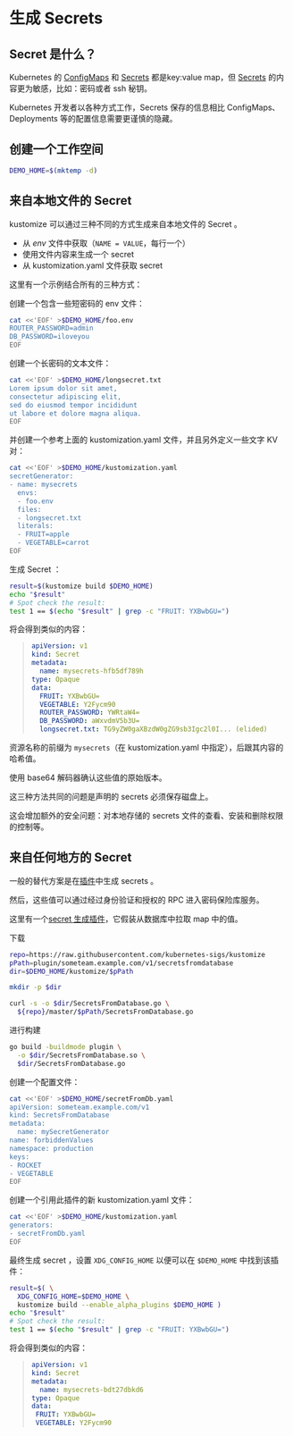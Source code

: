 [ConfigMaps]: https://kubernetes.io/docs/reference/generated/kubernetes-api/v1.13/#configmap-v1-core
[ELF]: https://en.wikipedia.org/wiki/Executable_and_Linkable_Format
[Go plugin]: https://golang.org/pkg/plugin
[Secrets]: https://kubernetes.io/docs/reference/generated/kubernetes-api/v1.13/#secret-v1-core
[base64]: https://tools.ietf.org/html/rfc4648#section-4
[configuration directory]: https://wiki.archlinux.org/index.php/XDG_Base_Directory#Specification
[grpc]: https://grpc.io
[tag]: https://github.com/kubernetes-sigs/kustomize/releases
[v2.0.3]: https://github.com/kubernetes-sigs/kustomize/releases/tag/v2.0.3
[`exec.Command`]: https://golang.org/pkg/os/exec/#Command

# 生成 Secrets

## Secret 是什么？

Kubernetes 的 [ConfigMaps] 和 [Secrets] 都是key:value map，但 [Secrets] 的内容更为敏感，比如：密码或者 ssh 秘钥。

Kubernetes 开发者以各种方式工作，Secrets 保存的信息相比 ConfigMaps、Deployments 等的配置信息需要更谨慎的隐藏。

## 创建一个工作空间

<!-- @establishBase @testAgainstLatestRelease -->
```bash
DEMO_HOME=$(mktemp -d)
```

## 来自本地文件的 Secret

kustomize 可以通过三种不同的方式生成来自本地文件的 Secret 。

 * 从 _env_ 文件中获取（`NAME = VALUE`，每行一个）
 * 使用文件内容来生成一个 secret
 * 从 kustomization.yaml 文件获取 secret

这里有一个示例结合所有的三种方式：

创建一个包含一些短密码的 env 文件：

<!-- @makeEnvFile @testAgainstLatestRelease -->
```bash
cat <<'EOF' >$DEMO_HOME/foo.env
ROUTER_PASSWORD=admin
DB_PASSWORD=iloveyou
EOF
```

创建一个长密码的文本文件：

<!-- @makeLongSecretFile @testAgainstLatestRelease -->
```bash
cat <<'EOF' >$DEMO_HOME/longsecret.txt
Lorem ipsum dolor sit amet,
consectetur adipiscing elit,
sed do eiusmod tempor incididunt
ut labore et dolore magna aliqua.
EOF
```

并创建一个参考上面的 kustomization.yaml 文件，并且另外定义一些文字 KV 对：

<!-- @makeKustomization1 @testAgainstLatestRelease -->
```bash
cat <<'EOF' >$DEMO_HOME/kustomization.yaml
secretGenerator:
- name: mysecrets
  envs:
  - foo.env
  files:
  - longsecret.txt
  literals:
  - FRUIT=apple
  - VEGETABLE=carrot
EOF
```

生成 Secret ：

<!-- @build1 @testAgainstLatestRelease -->
```bash
result=$(kustomize build $DEMO_HOME)
echo "$result"
# Spot check the result:
test 1 == $(echo "$result" | grep -c "FRUIT: YXBwbGU=")
```

将会得到类似的内容：

> ```yaml
> apiVersion: v1
> kind: Secret
> metadata:
>   name: mysecrets-hfb5df789h
> type: Opaque
> data:
>   FRUIT: YXBwbGU=
>   VEGETABLE: Y2Fycm90
>   ROUTER_PASSWORD: YWRtaW4=
>   DB_PASSWORD: aWxvdmV5b3U=
>   longsecret.txt: TG9yZW0gaXBzdW0gZG9sb3Igc2l0I... (elided)
> ```

资源名称的前缀为 `mysecrets`（在 kustomization.yaml 中指定），后跟其内容的哈希值。

使用 base64 解码器确认这些值的原始版本。

这三种方法共同的问题是声明的 secrets 必须保存磁盘上。

这会增加额外的安全问题：对本地存储的 secrets 文件的查看、安装和删除权限的控制等。

## 来自任何地方的 Secret

一般的替代方案是在[插件](../docs/plugins)中生成 secrets 。

然后，这些值可以通过经过身份验证和授权的 RPC 进入密码保险库服务。

[sgp]: ../plugin/someteam.example.com/v1/secretsfromdatabase

这里有一个[secret 生成插件][sgp]，它假装从数据库中拉取 map 中的值。

下载

<!-- @copyPlugin @testAgainstLatestRelease -->
```bash
repo=https://raw.githubusercontent.com/kubernetes-sigs/kustomize
pPath=plugin/someteam.example.com/v1/secretsfromdatabase
dir=$DEMO_HOME/kustomize/$pPath

mkdir -p $dir

curl -s -o $dir/SecretsFromDatabase.go \
  ${repo}/master/$pPath/SecretsFromDatabase.go
```

进行构建

<!-- @compilePlugin @xtest -->
```bash
go build -buildmode plugin \
  -o $dir/SecretsFromDatabase.so \
  $dir/SecretsFromDatabase.go
```

创建一个配置文件：

<!-- @makeConfiguration @testAgainstLatestRelease -->
```bash
cat <<'EOF' >$DEMO_HOME/secretFromDb.yaml
apiVersion: someteam.example.com/v1
kind: SecretsFromDatabase
metadata:
  name: mySecretGenerator
name: forbiddenValues
namespace: production
keys:
- ROCKET
- VEGETABLE
EOF
```

创建一个引用此插件的新 kustomization.yaml 文件：

<!-- @makeKustomization2 @testAgainstLatestRelease -->
```bash
cat <<'EOF' >$DEMO_HOME/kustomization.yaml
generators:
- secretFromDb.yaml
EOF
```

最终生成 secret ，设置 `XDG_CONFIG_HOME` 以便可以在 `$DEMO_HOME` 中找到该插件：

<!-- @build2 @xtest -->
```bash
result=$( \
  XDG_CONFIG_HOME=$DEMO_HOME \
  kustomize build --enable_alpha_plugins $DEMO_HOME )
echo "$result"
# Spot check the result:
test 1 == $(echo "$result" | grep -c "FRUIT: YXBwbGU=")
```

将会得到类似的内容：

> ```yaml
> apiVersion: v1
> kind: Secret
> metadata:
>   name: mysecrets-bdt27dbkd6
> type: Opaque
> data:
>  FRUIT: YXBwbGU=
>  VEGETABLE: Y2Fycm90
> ```
